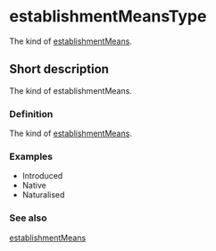 # establishmentMeansType

The kind of [establishmentMeans](__DOCLINK__establishmentMeans/).

## Short description

The kind of establishmentMeans.


### Definition

The kind of [establishmentMeans](__DOCLINK__establishmentMeans/).


### Examples

* Introduced
* Native
* Naturalised


### See also

[establishmentMeans](__DOCLINK__establishmentMeans/)
